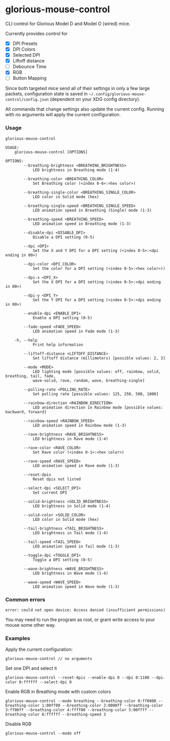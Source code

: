 # glorious-mouse-control

CLI control for Glorious Model D and Model O (wired) mice.

Currently provides control for
 - [X] DPI Presets
 - [X] DPI Colors
 - [X] Selected DPI
 - [X] Liftoff distance
 - [ ] Debounce Time
 - [X] RGB
 - [ ] Button Mapping

Since both targeted mice send all of their settings in only a few large packets,
configuration state is saved in `~/.config/glorious-mouse-control/config.json` (dependent on your XDG config directory).

All commands that change settings also update the current config. Running with no arguments will apply the current configuration.

### Usage

```
glorious-mouse-control 

USAGE:
    glorious-mouse-control [OPTIONS]

OPTIONS:
        --breathing-brightness <BREATHING_BRIGHTNESS>
            LED brightness in Breathing mode (1-4)

        --breathing-color <BREATHING_COLOR>
            Set Breathing color (<index 0-6>:<hex color>)

        --breathing-single-color <BREATHING_SINGLE_COLOR>
            LED color in Solid mode (hex)

        --breathing-single-speed <BREATHING_SINGLE_SPEED>
            LED animation speed in Breathing (Single) mode (1-3)

        --breathing-speed <BREATHING_SPEED>
            LED animation speed in Breathing mode (1-3)

        --disable-dpi <DISABLE_DPI>
            Disable a DPI setting (0-5)

        --dpi <DPI>
            Set the X and Y DPI for a DPI setting (<index 0-5>:<dpi ending in 00>)

        --dpi-color <DPI_COLOR>
            Set the color for a DPI setting (<index 0-5>:<hex color>))

        --dpi-x <DPI_X>
            Set the X DPI for a DPI setting (<index 0-5>:<dpi ending in 00>)

        --dpi-y <DPI_Y>
            Set the Y DPI for a DPI setting (<index 0-5>:<dpi ending in 00>)

        --enable-dpi <ENABLE_DPI>
            Enable a DPI setting (0-5)

        --fade-speed <FADE_SPEED>
            LED animation speed in Fade mode (1-3)

    -h, --help
            Print help information

        --liftoff-distance <LIFTOFF_DISTANCE>
            Set liftoff distance (millimeters) [possible values: 2, 3]

        --mode <MODE>
            LED lighting mode [possible values: off, rainbow, solid, breathing, tail, fade,
            wave-solid, rave, random, wave, breathing-single]

        --polling-rate <POLLING_RATE>
            Set polling rate [possible values: 125, 250, 500, 1000]

        --rainbow-direction <RAINBOW_DIRECTION>
            LED animation direction in Rainbow mode [possible values: backward, forward]

        --rainbow-speed <RAINBOW_SPEED>
            LED animation speed in Rainbow mode (1-3)

        --rave-brightness <RAVE_BRIGHTNESS>
            LED brightness in Rave mode (1-4)

        --rave-color <RAVE_COLOR>
            Set Rave color (<index 0-1>:<hex color>)

        --rave-speed <RAVE_SPEED>
            LED animation speed in Rave mode (1-3)

        --reset-dpis
            Reset dpis not listed

        --select-dpi <SELECT_DPI>
            Set current DPI

        --solid-brightness <SOLID_BRIGHTNESS>
            LED brightness in Solid mode (1-4)

        --solid-color <SOLID_COLOR>
            LED color in Solid mode (hex)

        --tail-brightness <TAIL_BRIGHTNESS>
            LED brightness in Tail mode (1-4)

        --tail-speed <TAIL_SPEED>
            LED animation speed in Tail mode (1-3)

        --toggle-dpi <TOGGLE_DPI>
            Toggle a DPI setting (0-5)

        --wave-brightness <WAVE_BRIGHTNESS>
            LED brightness in Wave mode (1-4)

        --wave-speed <WAVE_SPEED>
            LED animation speed in Wave mode (1-3)
```

### Common errors

```
error: could not open device: Access denied (insufficient permissions)
```
You may need to run the program as root, or grant write access to your mouse some other way.

### Examples

Apply the current configuration:
```
glorious-mouse-control // no arguments
```

Set one DPI and select it
```
glorious-mouse-control --reset-dpis --enable-dpi 0 --dpi 0:1100 --dpi-color 0:ffffff --select-dpi 0
```

Enable RGB in Breathing mode with custom colors
```
glorious-mouse-control --mode breathing --breathing-color 0:ff0000 --breathing-color 1:00ff00 --breathing-color 2:0000ff --breathing-color 3:ff00ff --breathing-color 4:ffff00 --breathing-color 5:00ffff --breathing-color 6:ffffff --breathing-speed 3
```

Disable RGB
```
glorious-mouse-control --mode off
```
